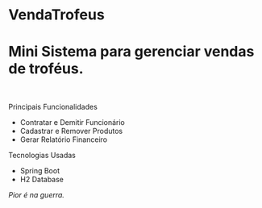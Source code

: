 <h1>VendaTrofeus</h1>
<h1>Mini Sistema para gerenciar vendas de troféus.</h1><br>
<p>Principais Funcionalidades<p>
<ul>
    <li>Contratar e Demitir Funcionário</li>
    <li>Cadastrar e Remover Produtos</li>
    <li>Gerar Relatório Financeiro</li>
</ul>
<p>Tecnologias Usadas</p>
<ul>
    <li>Spring Boot</li>
    <li>H2 Database</li>
</ul>
<p><i>Pior é na guerra.</i></p>
